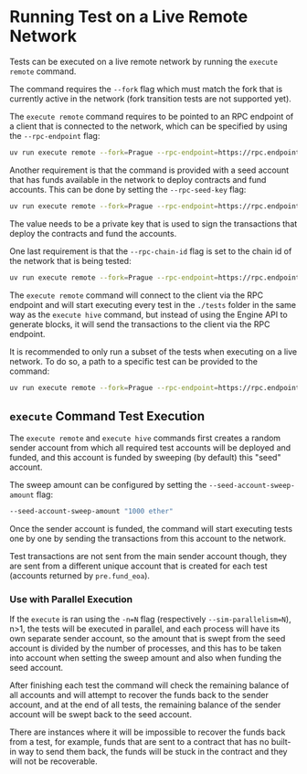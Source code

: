 # Running Test on a Live Remote Network

Tests can be executed on a live remote network by running the `execute remote` command.

The command requires the `--fork` flag which must match the fork that is currently active in the network (fork transition tests are not supported yet).

The `execute remote` command requires to be pointed to an RPC endpoint of a client that is connected to the network, which can be specified by using the `--rpc-endpoint` flag:

```bash
uv run execute remote --fork=Prague --rpc-endpoint=https://rpc.endpoint.io
```

Another requirement is that the command is provided with a seed account that has funds available in the network to deploy contracts and fund accounts. This can be done by setting the `--rpc-seed-key` flag:

```bash
uv run execute remote --fork=Prague --rpc-endpoint=https://rpc.endpoint.io --rpc-seed-key 0x000102030405060708090a0b0c0d0e0f101112131415161718191a1b1c1d1e1f
```

The value needs to be a private key that is used to sign the transactions that deploy the contracts and fund the accounts.

One last requirement is that the `--rpc-chain-id` flag is set to the chain id of the network that is being tested:

```bash
uv run execute remote --fork=Prague --rpc-endpoint=https://rpc.endpoint.io --rpc-seed-key 0x000102030405060708090a0b0c0d0e0f101112131415161718191a1b1c1d1e1f --rpc-chain-id 12345
```

The `execute remote` command will connect to the client via the RPC endpoint and will start executing every test in the `./tests` folder in the same way as the `execute hive` command, but instead of using the Engine API to generate blocks, it will send the transactions to the client via the RPC endpoint.

It is recommended to only run a subset of the tests when executing on a live network. To do so, a path to a specific test can be provided to the command:

```bash
uv run execute remote --fork=Prague --rpc-endpoint=https://rpc.endpoint.io --rpc-seed-key 0x000102030405060708090a0b0c0d0e0f101112131415161718191a1b1c1d1e1f --rpc-chain-id 12345 ./tests/prague/eip7702_set_code_tx/test_set_code_txs.py::test_set_code_to_sstore
```

## `execute` Command Test Execution

The `execute remote` and `execute hive` commands first creates a random sender account from which all required test accounts will be deployed and funded, and this account is funded by sweeping (by default) this "seed" account.

The sweep amount can be configured by setting the `--seed-account-sweep-amount` flag:

```bash
--seed-account-sweep-amount "1000 ether"
```

Once the sender account is funded, the command will start executing tests one by one by sending the transactions from this account to the network.

Test transactions are not sent from the main sender account though, they are sent from a different unique account that is created for each test (accounts returned by `pre.fund_eoa`).

### Use with Parallel Execution

If the `execute` is ran using the `-n=N` flag (respectively `--sim-parallelism=N`), n>1, the tests will be executed in parallel, and each process will have its own separate sender account, so the amount that is swept from the seed account is divided by the number of processes, and this has to be taken into account when setting the sweep amount and also when funding the seed account.

After finishing each test the command will check the remaining balance of all accounts and will attempt to recover the funds back to the sender account, and at the end of all tests, the remaining balance of the sender account will be swept back to the seed account.

There are instances where it will be impossible to recover the funds back from a test, for example, funds that are sent to a contract that has no built-in way to send them back, the funds will be stuck in the contract and they will not be recoverable.
